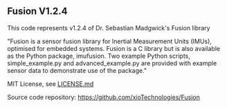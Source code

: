 ## Fusion V1.2.4

This code represents v1.2.4 of Dr. Sebastian Madgwick's Fusion library

"Fusion is a sensor fusion library for Inertial Measurement Units (IMUs), optimised for embedded systems. Fusion is a C library but is also available as the Python package, imufusion. Two example Python scripts, simple_example.py and advanced_example.py are provided with example sensor data to demonstrate use of the package."

MIT License, see [LICENSE.md](./LICENSE.md)

Source code repository: https://github.com/xioTechnologies/Fusion